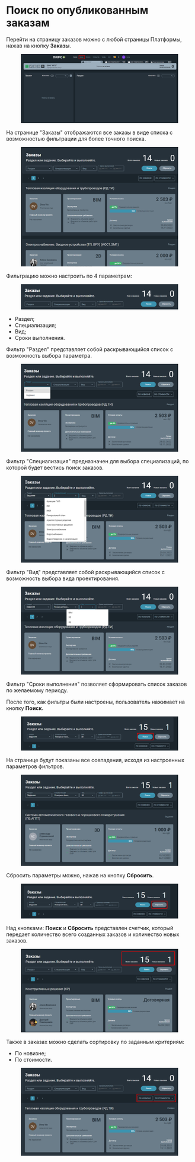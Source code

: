 # Поиск по опубликованным заказам

Перейти на страницу заказов можно с любой страницы Платформы, нажав на кнопку **Заказы**.

<figure><img src="../../gitbook/assets/image (456).png" alt=""><figcaption></figcaption></figure>

На странице "Заказы" отображаются все заказы в виде списка с возможностью фильтрации для более точного поиска.&#x20;

<figure><img src="../../gitbook/assets/image (674).png" alt=""><figcaption></figcaption></figure>

Фильтрацию можно настроить по 4 параметрам:

<figure><img src="../../gitbook/assets/image (519).png" alt=""><figcaption></figcaption></figure>

* Раздел;
* Специализация;
* Вид;
* Сроки выполнения.

Фильтр "Раздел" представляет собой раскрывающийся список с возможность выбора параметра.

<figure><img src="../../gitbook/assets/image (697).png" alt=""><figcaption></figcaption></figure>

Фильтр "Специализация" предназначен для выбора специализаций, по которой будет вестись поиск заказов.

<figure><img src="../../gitbook/assets/image (521).png" alt=""><figcaption></figcaption></figure>

Фильтр "Вид" представляет собой раскрывающийся список с возможность выбора вида проектирования.

<figure><img src="../../gitbook/assets/image (687).png" alt=""><figcaption></figcaption></figure>

Фильтр "Сроки выполнения"  позволяет сформировать список заказов по желаемому периоду.

После того, как фильтры были настроены, пользователь нажимает на кнопку **Поиск.**

<figure><img src="../../gitbook/assets/image (627).png" alt=""><figcaption></figcaption></figure>

На странице будут показаны все совпадения, исходя из настроенных параметров фильтров.

<figure><img src="../../gitbook/assets/image (520).png" alt=""><figcaption></figcaption></figure>

Сбросить параметры можно, нажав на кнопку **Сбросить**.

<figure><img src="../../gitbook/assets/image (659).png" alt=""><figcaption></figcaption></figure>

Над кнопками: **Поиск** и **Сбросить** представлен счетчик, который передает количество всего созданных заказов и количество новых заказов.

<figure><img src="../../gitbook/assets/image (618).png" alt=""><figcaption></figcaption></figure>

Также в заказах можно сделать сортировку по заданным критериям:

* По новизне;
* По стоимости.

<figure><img src="../../gitbook/assets/image (666).png" alt=""><figcaption></figcaption></figure>
